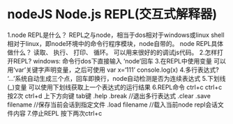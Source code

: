 <!--
 * @Descripttion: 
 * @version: 
 * @Author: wenq
 * @Date: 2020-01-01 19:55:03
 * @LastEditors  : wenq
 * @LastEditTime : 2020-01-02 23:52:03
 -->
# nodeJS Node.js REPL(交互式解释器)

1.node REPL是什么？
  REPL之与node，相当于dos相对于windows或linux shell相对于linux，即node环境中的命令行程序模块，node自带的。
node REPL具体做什么？
  读取、
  执行、
  打印、
  循环。
  可以用来很好的的调试js代码。
2.怎样打开REPL?
  windows: 命令行dos下直接输入 ‘node’回车
3.在REPL中使用变量
  可以用‘var’关键字声明变量，之后可使用
  var x=‘111’
  console.log(x)
4.多行表达式?
  ‘...’系统自动生成三个点，回车即换行，node自动检测是否为连续表达式
5.下划线(_)变量
  可以使用下划线获取上一个表达式的运行结果
6.REPL命令
  ctrl+c
  ctrl+c按2次
  ctrl+d
  上下方向键
  tab键
  .help
  .break //退出多行表达式
  .clear
  .save filename //保存当前会话到指定文件
  .load filename //载入当前node repl会话文件内容
7.停止REPL
  按下两次ctrl+c
  